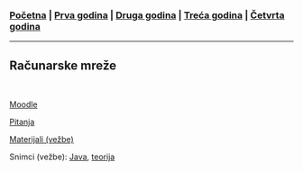 ### [Početna](../README.md) | [Prva godina](../main_pages/prva.md) | [Druga godina](../main_pages/druga.md) | [Treća godina](../main_pages/treca.md) | [Četvrta godina](../main_pages/cetvrta.md)

---

## Računarske mreže

<br>

[Moodle](https://elearning.rcub.bg.ac.rs/moodle/course/view.php?id=1558)

[Pitanja](https://siwiki.rs/w/index.php?title=Рачунарске_мреже_1/Питања&oldid=6412#Pitanje_1)

[Materijali (vežbe)](https://github.com/MATF-Computer-Networks/RM-materials/tree/latest-4i)

Snimci (vežbe): [Java](https://www.youtube.com/playlist?list=PLOGAKiQpHThNuKZi77U8JBozbNkyZ_Ag1), [teorija](https://tubedu.org/w/p/pptG18y3LxhQumKmuTovDP?playlistPosition=1)
